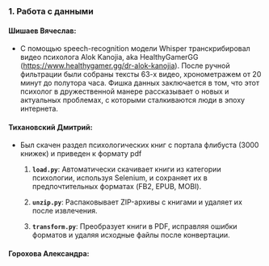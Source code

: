 ### 1. Работа с данными

#### Шишаев Вячеслав:
- С помощью speech-recognition модели Whisper транскрибировал видео психолога Alok Kanojia, aka HealthyGamerGG (https://www.healthygamer.gg/dr-alok-kanojia). После ручной фильтрации были собраны тексты 63-х видео, хронометражем от 20 минут до полутора часа. Фишка данных заключается в том, что этот психолог в дружественной манере рассказывает о новых и актуальных проблемах, с которыми сталкиваются люди в эпоху интернета.
#### Тихановский Дмитрий:
- Был скачен раздел психологических книг с портала флибуста (3000 книжек) и приведен к формату pdf

    1. **`load.py`**: Автоматически скачивает книги из категории психологии, используя Selenium, и сохраняет их в предпочтительных форматах (FB2, EPUB, MOBI).
    
    3. **`unzip.py`**: Распаковывает ZIP-архивы с книгами и удаляет их после извлечения.

    2. **`transform.py`**: Преобразует книги в PDF, исправляя ошибки форматов и удаляя исходные файлы после конвертации.


#### Горохова Александра: